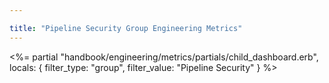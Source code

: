 ```yaml
---

title: "Pipeline Security Group Engineering Metrics"
---
```









<%= partial "handbook/engineering/metrics/partials/child_dashboard.erb", locals: { filter_type: "group", filter_value: "Pipeline Security" } %>


